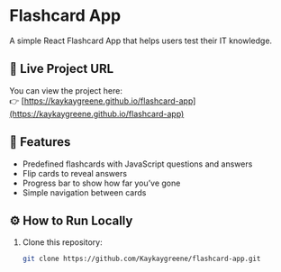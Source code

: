 # Flashcard App

A simple React Flashcard App that helps users test their IT knowledge.

## 🚀 Live Project URL
You can view the project here:  
👉 [https://kaykaygreene.github.io/flashcard-app](https://kaykaygreene.github.io/flashcard-app)
   
## 🧠 Features
- Predefined flashcards with JavaScript questions and answers  
- Flip cards to reveal answers  
- Progress bar to show how far you’ve gone  
- Simple navigation between cards  

## ⚙️ How to Run Locally
1. Clone this repository:
   ```bash
   git clone https://github.com/Kaykaygreene/flashcard-app.git
